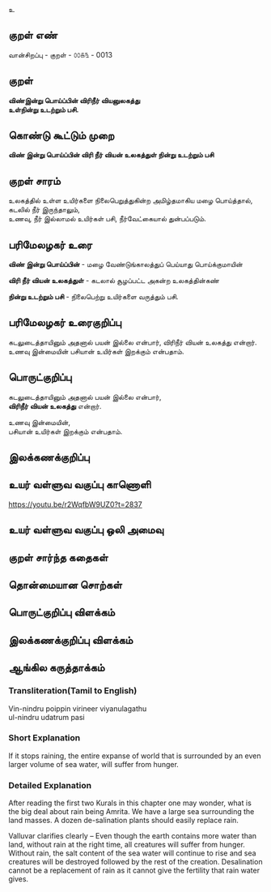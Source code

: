 உ

## குறள் எண் 

வான்சிறப்பு -  குறள் - ௦௦௧௩ - 0013
## குறள் 

**விண்இன்று பொய்ப்பின் விரிநீர் வியனுலகத்து  
உள்நின்று உடற்றும் பசி.**  

## கொண்டு கூட்டும் முறை

**விண் இன்று பொய்ப்பின் விரி நீர் வியன் உலகத்துள் நின்று உடற்றும் பசி**

## குறள் சாரம் 
 
உலகத்தில் உள்ள உயிர்களை நிலைபெறுத்துகின்ற அமிழ்தமாகிய மழை பொய்த்தால்,  
கடலில் நீர் இருந்தாலும்,  
உணவு, நீர் இல்லாமல் உயிர்கள் பசி, நீர்வேட்கையால் துன்பப்படும்.

## பரிமேலழகர் உரை

**விண் இன்று பொய்ப்பின்** - மழை வேண்டுங்காலத்துப் பெய்யாது பொய்க்குமாயின்  

**விரி நீர் வியன் உலகத்துள்** - கடலால் சூழப்பட்ட அகன்ற உலகத்தின்கண்  

**நின்று உடற்றும் பசி** - நிலைபெற்று உயிர்களை வருத்தும் பசி.

## பரிமேலழகர் உரைகுறிப்பு   

கடலுடைத்தாயினும் அதனால் பயன் இல்லை என்பார், விரிநீர் வியன் உலகத்து என்றார்.  
உணவு இன்மையின் பசியான் உயிர்கள் இறக்கும் என்பதாம்.  


## பொருட்குறிப்பு 

கடலுடைத்தாயினும் அதனால் பயன் இல்லை என்பார்,  
**விரிநீர் வியன் உலகத்து** என்றார்.  

உணவு இன்மையின்,  
பசியான் உயிர்கள் இறக்கும் என்பதாம்.

## இலக்கணக்குறிப்பு  


## உயர் வள்ளுவ வகுப்பு காணொளி
https://youtu.be/r2WqfbW9UZ0?t=2837

## உயர் வள்ளுவ வகுப்பு ஒலி அமைவு 

 
## குறள் சார்ந்த கதைகள் 


## தொன்மையான சொற்கள்


## பொருட்குறிப்பு விளக்கம்


## இலக்கணக்குறிப்பு விளக்கம்


## ஆங்கில கருத்தாக்கம் 

### Transliteration(Tamil to English)
Vin-nindru poippin virineer viyanulagathu  
ul-nindru udatrum pasi  

### Short Explanation  
If it stops raining, the entire expanse of world that is surrounded by an even larger volume of sea water, will suffer from hunger.  

### Detailed Explanation 
After reading the first two Kurals in this chapter one may wonder, what is the big deal about rain being Amrita. We have a large sea surrounding the land masses. A dozen de-salination plants should easily replace rain.   

Valluvar clarifies clearly – Even though the earth contains more water than land, without rain at the right time, all creatures will suffer from hunger. Without rain, the salt content of the sea water will continue to rise and sea creatures will be destroyed followed by the rest of the creation. Desalination cannot be a replacement of rain as it cannot give the fertility that rain water gives.
  
  

